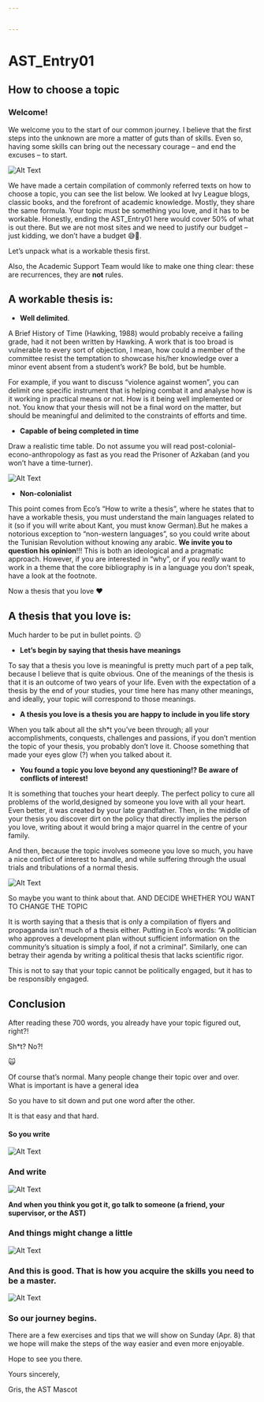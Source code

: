 ```yaml
---


---
```


<h1 id="ast_entry01">AST_Entry01</h1>
<h2 id="how-to-choose-a-topic">How to choose a topic</h2>
<h3 id="welcome">Welcome!</h3>
<p>We welcome you to the start of our common journey. I believe that the first steps into the unknown are more a matter of guts than of skills. Even so, having some skills can bring out the necessary courage – and end the excuses – to start.</p>
<p><img src="https://media.giphy.com/media/oj2GhTqAIoNIk/giphy.gif" alt="Alt Text"></p>
<p>We have made a certain compilation of commonly referred texts on how to choose a topic, you can see the list below. We looked at Ivy League blogs, classic books, and the forefront of academic knowledge. Mostly, they share the same formula. Your topic must be something you love, and it has to be workable. Honestly, ending the AST_Entry01 here would cover 50% of what is out there. But we are not most sites and we need to justify our budget – just kidding, we don’t have a budget 😅💸.</p>
<p>Let’s unpack what is a workable thesis first.</p>
<p>Also, the Academic Support Team would like to make one thing clear: these are recurrences, they are <strong>not</strong> rules.</p>
<h2 id="a-workable-thesis-is">A workable thesis is:</h2>
<ul>
<li><strong>Well delimited</strong>.</li>
</ul>
<p>A Brief History of Time (Hawking, 1988) would probably receive a failing grade, had it not been written by Hawking. A work that is too broad is vulnerable to every sort of objection, I mean, how could a member of the committee resist the temptation to showcase his/her knowledge over a minor event absent from a student’s work? Be bold, but be humble.</p>
<p>For example, if you want to discuss “violence against women”, you can delimit one specific instrument that is helping combat it and analyse how is it working in practical means or not. How is it being well implemented or not. You know that your thesis will not be a final word on the matter, but should be meaningful and delimited to the constraints of efforts and time.</p>
<ul>
<li><strong>Capable of being completed in time</strong></li>
</ul>
<p>Draw a realistic time table. Do not assume you will read post-colonial-econo-anthropology as fast as you read the Prisoner of Azkaban (and you won’t have a time-turner).</p>
<p><img src="https://media.giphy.com/media/EQ0Xz9qiN5x7y/giphy.gif" alt="Alt Text"></p>
<ul>
<li><strong>Non-colonialist</strong></li>
</ul>
<p>This point comes from Eco’s “How to write a thesis”, where he states that to have a workable thesis, you must understand the main languages related to it (so if you will write about Kant, you must know German).But he makes a notorious exception to “non-western languages”, so you could write about the Tunisian Revolution without knowing any arabic. <strong>We invite you to question his opinion</strong>!!! This is both an ideological and a pragmatic approach. However, if you are interested in “why”, or if you <em>really</em> want to work in a theme that the core bibliography is in a language you don’t speak, have a look at the footnote.</p>
<p>Now a thesis that you love ❤️</p>
<h2 id="a-thesis-that-you-love-is">A thesis that you love is:</h2>
<p>Much harder to be put in bullet points. 😕</p>
<ul>
<li><strong>Let’s begin by saying that thesis have meanings</strong></li>
</ul>
<p>To say that a thesis you love is meaningful is pretty much part of a pep talk, because I believe that is quite obvious. One of the meanings of the thesis is that it is an outcome of two years of your life. Even with the expectation of a thesis by the end of your studies, your time here has many other meanings, and ideally, your topic will correspond to those meanings.</p>
<ul>
<li><strong>A thesis you love is a thesis you are happy to include in you life story</strong></li>
</ul>
<p>When you talk about all the sh*t you’ve been through; all your accomplishments, conquests, challenges and passions, if you don’t mention the topic of your thesis, you probably don’t love it. Choose something that made your eyes glow (?) when you talked about it.</p>
<ul>
<li><strong>You found a topic you love beyond any questioning!? Be aware of conflicts of interest!</strong></li>
</ul>
<p>It is something that touches your heart deeply. The perfect policy to cure all problems of the world,designed by someone you love with all your heart. Even better, it was created by your late grandfather. Then, in the middle of your thesis you discover dirt on the policy that directly implies the person you love, writing about it would bring a major quarrel in the centre of your family.</p>
<p>And then, because the topic involves someone you love so much, you have a nice conflict of interest to handle, and while suffering through the usual trials and tribulations of a normal thesis.</p>
<p><img src="https://media1.tenor.com/images/ca7b53444c251cb9077262df94c16238/tenor.gif?itemid=9335496" alt="Alt Text"></p>
<p>So maybe you want to think about that. AND DECIDE WHETHER YOU WANT TO CHANGE THE TOPIC</p>
<p>It is worth saying that a thesis that is only a compilation of flyers and propaganda isn’t much of a thesis either. Putting in Eco’s words: “A politician who approves a development plan without sufficient information on the community’s situation is simply a fool, if not a criminal”. Similarly, one can betray their agenda by writing a political thesis that lacks scientific rigor.</p>
<p>This is not to say that your topic cannot be politically engaged, but it has to be responsibly engaged.</p>
<h2 id="conclusion">Conclusion</h2>
<p>After reading these 700 words, you already have your topic figured out, right?!</p>
<p>Sh*t? No?!</p>
<p>🙀</p>
<p>Of course that’s normal. Many people change their topic over and over. What is important is have a general idea</p>
<p>So you have to sit down and put one word after the other.</p>
<p>It is that easy and that hard.</p>
<h4 id="so-you-write">So you write</h4>
<p><img src="https://media.giphy.com/media/o0vwzuFwCGAFO/giphy.gif" alt="Alt Text"></p>
<h3 id="and-write">And write</h3>
<p><img src="https://media.giphy.com/media/11xBk5MoWjrYoE/giphy.gif" alt="Alt Text"></p>
<p><strong>And when you think you got it, go talk to someone (a friend, your supervisor, or the AST)</strong></p>
<h3 id="and-things-might-change-a-little">And things might change a little</h3>
<p><img src="https://media.giphy.com/media/e7MM7D8ff8LVC/giphy.gif" alt="Alt Text"></p>
<h3 id="and-this-is-good.-that-is-how-you-acquire-the-skills-you-need-to-be-a-master.">And this is good. That is how you acquire the skills you need to be a master.</h3>
<p><img src="https://media.giphy.com/media/km1r0Bd48d76o/giphy.gif" alt="Alt Text"></p>
<h3 id="so-our-journey-begins.">So our journey begins.</h3>
<p>There are a few exercises and tips that we will show on Sunday (Apr. 8) that we hope will make the steps of the way easier and even more enjoyable.</p>
<p>Hope to see you there.</p>
<p>Yours sincerely,</p>
<p>Gris, the AST Mascot</p>
<p><img src="https://lh5.googleusercontent.com/Fr4tVTIZlvoq_ww2qSKJYsvadgCGsZBGIWf2EK-g2D1vYo_9dHcnvc3DqMFPlmebdc-hOFpQYJo7_zyeGnCtxKgA9z3PyO4ODT_PcfNKxRiHoK1kv4TblqWvr1vLyVUMrrHVvPop" alt=""></p>

